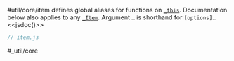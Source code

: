 #util/core/item defines global aliases for functions on [`_this`](https://mindbox.io/#MindPage/core/properties/_this). Documentation below also applies to any [`_Item`](https://mindbox.io/#MindPage/core/_Item). Argument `…` is shorthand for `[options]`..
<<jsdoc()>>

```js_removed:item.js
// item.js
```

#_util/core